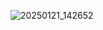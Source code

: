![20250121_142652](https://github.com/user-attachments/assets/d80cad28-b624-4c85-a6a8-df6ea0449825)


